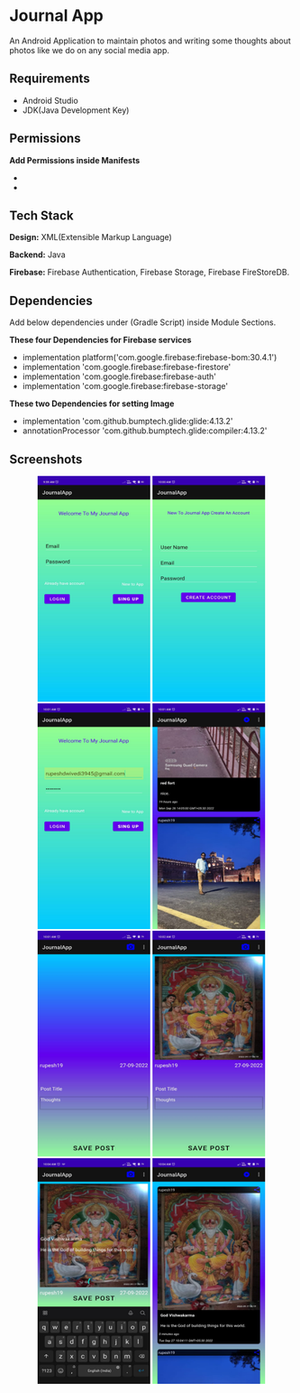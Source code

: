 # Journal App

An Android Application to maintain photos and writing some thoughts about photos like we do on any social media app.

## Requirements
- Android Studio
- JDK(Java Development Key)

## Permissions

**Add Permissions inside Manifests**

- <uses-permission android:name="android.permission.INTERNET" />
- <uses-permission android:name="android.permission.CAMERA" />

## Tech Stack

**Design:** XML(Extensible Markup Language)

**Backend:** Java

**Firebase:** Firebase Authentication, Firebase Storage, Firebase FireStoreDB.

## Dependencies
Add below dependencies under (Gradle Script) inside Module Sections.

**These four Dependencies for Firebase services**
- implementation platform('com.google.firebase:firebase-bom:30.4.1')
-  implementation 'com.google.firebase:firebase-firestore'
- implementation 'com.google.firebase:firebase-auth'
-  implementation 'com.google.firebase:firebase-storage'

**These two Dependencies for setting Image**
- implementation 'com.github.bumptech.glide:glide:4.13.2'
- annotationProcessor 'com.github.bumptech.glide:compiler:4.13.2'

## Screenshots

<p align="center">
    <img src="https://github.com/prog-cy/Journal-App/blob/master/screen1.jpeg" width = "200" height = "400" 
    margin = "10">
    <img src="https://github.com/prog-cy/Journal-App/blob/master/screen2.jpeg" width = "200" height = "400"
    margin = "10">
    <img src="https://github.com/prog-cy/Journal-App/blob/master/screen3.jpeg" width = "200" height = "400"
    margin = "10">    
    <img src="https://github.com/prog-cy/Journal-App/blob/master/screen4.jpeg" width = "200" height = "400"
    margin = "10"> 
     <img src="https://github.com/prog-cy/Journal-App/blob/master/screen5.jpeg" width = "200" height = "400"
    margin = "10">
     <img src="https://github.com/prog-cy/Journal-App/blob/master/screen6.jpeg" width = "200" height = "400"
    margin = "10">
     <img src="https://github.com/prog-cy/Journal-App/blob/master/screen7.jpeg" width = "200" height = "400"
    margin = "10">
     <img src="https://github.com/prog-cy/Journal-App/blob/master/screen8.jpeg" width = "200" height = "400"
    margin = "10">   
      
</p>